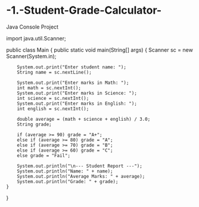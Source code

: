 # -1.-Student-Grade-Calculator-
Java Console Project

import java.util.Scanner;

public class Main {
    public static void main(String[] args) {
        Scanner sc = new Scanner(System.in);

        System.out.print("Enter student name: ");
        String name = sc.nextLine();

        System.out.print("Enter marks in Math: ");
        int math = sc.nextInt();
        System.out.print("Enter marks in Science: ");
        int science = sc.nextInt();
        System.out.print("Enter marks in English: ");
        int english = sc.nextInt();

        double average = (math + science + english) / 3.0;
        String grade;

        if (average >= 90) grade = "A+";
        else if (average >= 80) grade = "A";
        else if (average >= 70) grade = "B";
        else if (average >= 60) grade = "C";
        else grade = "Fail";

        System.out.println("\n--- Student Report ---");
        System.out.println("Name: " + name);
        System.out.println("Average Marks: " + average);
        System.out.println("Grade: " + grade);
    }
}

